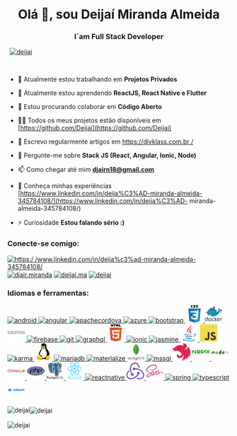 <h1 align="center">Olá 👋, sou Deijaí Miranda Almeida</h1>
<h3 align="center">I´am Full Stack Developer</h3>

<p align="left"> <a style="margin-left: 5px" href="https://github.com/ryo-ma/github-profile-trophy"><img
            src="https://github-profile-trophy.vercel.app/?username=deijai" alt="deijai" /></a> </p>

<p align="left"> <a href="https://twitter.com/" target="blank"><img
            src="https://img.shields. io/twitter/follow/?logo=twitter&style=for-the-badge" alt="" /></a> </p>

- 🔭 Atualmente estou trabalhando em **Projetos Privados**

- 🌱 Atualmente estou aprendendo **ReactJS, React Native e Flutter**

- 👯 Estou procurando colaborar em **Código Aberto**

- 👨‍💻 Todos os meus projetos estão disponíveis em [https://github.com/Deijai](https://github.com/Deijai)

- 📝 Escrevo regularmente artigos em [https://divklass.com.br /](https://divklass.com.br/)

- 💬 Pergunte-me sobre **Stack JS (React, Angular, Ionic, Node)**

- 📫 Como chegar até mim **djairn18@gmail.com**

- 📄 Conheça minhas experiências
[https://www.linkedin.com/in/deija%C3%AD-miranda-almeida-345784108/](https://www.linkedin.com/in/deija%C3%AD-
miranda-almeida-345784108/)

- ⚡ Curiosidade **Estou falando sério :)**

<h3 align="left">Conecte-se comigo:</h3>
<p align="left">
    <a href="https://linkedin.com/in/https://www.linkedin.com/in/deija%c3%ad-miranda-almeida-345784108/"
        target="blank"><img align="center"
            src="https://raw.githubusercontent.com/rahuldkjain/github-profile-readme-generator/master/src/images/icons/Social/linked-in-alt.svg"
            alt="https:/ /www.linkedin.com/in/deija%c3%ad-miranda-almeida-345784108/" height="30" width="40" /></a>
    <a href="https://www.facebook.com/djair.miranda" target="blank"><img align="center"
            src="https://raw.githubusercontent.com/rahuldkjain/github-profile-readme-generator/master/src/images/icons/Social/facebook.svg"
            alt="djair.miranda" height="30" width="40" /></a>
    <a href="https://instagram.com/deijai.ma" target="blank"><img align="center"
            src="https://raw.githubusercontent.com/rahuldkjain/github-profile-readme-generator/master/src/images/icons/Social/instagram.svg"
            alt="deijai.ma" height="30" width="40" /></a>
    <a href="https://discord.gg/deijai#0735" target="blank"><img align="center"
            src="https://raw.githubusercontent.com/rahuldkjain/github-profile-readme-generator/master/src/images/icons/Social/discord.svg"
            alt="deijai" height="30" width="40" /></a>
</p>

<h3 align="left">Idiomas e ferramentas:</h3>
<p align="left">
    <a href="https://developer.android.com" target="_blank" rel="noreferrer">
        <img src="https://raw.githubusercontent.com/devicons /devicon/master/icons/android/android-original-wordmark.svg"
            alt="android" width="40" height="40" />
    </a>
    <a href="https://angular.io " target="_blank" rel="noreferrer">
        <img src="https://angular.io/assets/images/logos/angular/angular.svg" alt="angular" width="40" height=" 40" />
    </a>
    <a href="https://cordova.apache.org/" target="_blank" rel="noreferrer">
        <img src="https://www.vectorlogo.zone/logos/apache_cordova/apache_cordova-icon.svg" alt="apachecordova"
            width="40" height="40" /> </a> <a href="https://azure.microsoft.com/en- in/" target="_blank"
        rel="noreferrer"> <img src="https://www.vectorlogo.zone/logos/microsoft_azure/microsoft_azure-icon.svg"
            alt="azure" width="40" altura="40" /> </a> <a href="https://getbootstrap.com" target="_blank"
        rel="noreferrer"> <img
            src="https://raw.githubusercontent.com/devicons /devicon/master/icons/bootstrap/bootstrap-plain-wordmark.svg"
            alt="bootstrap" width="40" height="40" /> </a> <a href="https://www.w3schools.com/css/" target="_blank"
        rel="noreferrer"> <img
            src="https://raw.githubusercontent.com/devicons/devicon/master/icons/css3/css3-original-wordmark.svg"
            alt="css3" width="40" height="40" /> </a> <a href="https://www.docker.com/" target="_blank"
        rel="noreferrer"> <img
            src="https://raw.githubusercontent.com/devicons/devicon/master/icons/docker/docker-original-wordmark.svg"
            alt="docker" width=" 40" height="40" /> </a> <a href="https://expressjs.com" target="_blank"
        rel="noreferrer"> <img
            src="https://raw.githubusercontent.com/devicons/devicon/master/icons/express/express-original-wordmark.svg"
            alt="express" width="40" height="40" /> </a> <a href="https:// firebase.google.com/" target="_blank"
        rel="noreferrer"> <img src="https://www.vectorlogo.zone/logos/firebase/firebase-icon.svg" alt="firebase"
            width="40" height="40" /> </a> <a href="https://git-scm.com/" target="_blank" rel="noreferrer"> <img
            src="https:/www.vectorlogo.zone/logos/git-scm/git-scm-icon.svg" alt="git" width="40" height="40" /> </a> <a
        href="https:// graphql.org" target="_blank" rel="noreferrer"> <img
            src="https://www.vectorlogo.zone/logos/graphql/graphql-icon.svg" alt="graphql" width="40" height="40" />
    </a> <a href="https://www.w3.org/html/" target="_blank" rel="noreferrer"> <img
            src="https://raw.githubusercontent.com/devicons/devicon/master/icons/html5/html5-original-wordmark.svg"
            alt="html5" width="40" height="40" /> </a> <a href="https://ionicframework.com" target="_blank"
        rel="noreferrer"> <img src="https://upload.wikimedia.org/wikipedia/commons/d/d1/Ionic_Logo.svg" alt="ionic"
            width="40" height="40" /> </a> <a href="https://jasmine.github.io/" target="_blank" rel="noreferrer"> <img
            src="https://www.vectorlogo.zone/logos/jasmine/jasmine-icon.svg" alt="jasmine" width="40" height="40" />
    </a> <a href="https://www.java.com" target="_blank " rel="noreferrer"> <img
            src="https://raw.githubusercontent.com/devicons/devicon/master/icons/java/java-original.svg" alt="java"
            width="40" height="40" /> </a> <a href="https://developer.mozilla.org/en-US/docs/Web/JavaScript"
        target="_blank" rel="noreferrer"> <img
            src="https://raw.githubusercontent.com/devicons/devicon/master/icons/javascript/javascript-original.svg"
            alt="javascript" width="40" height="40" /> </a> <a href=" https://karma-runner.github.io/latest/index.html"
        target="_blank" rel="noreferrer"> <img
            src="https://raw.githubusercontent.com/detain/svg-logos/780f25886640cef088af994181646db2f6b1a3f8/svg/karma.svg"
            alt="karma" width="40" height="40" /> </a> <a href="https://www.linux.org/" target="_blank"
        rel="noreferrer"> <img
            src="https://raw.githubusercontent.com/devicons/devicon/master/icons/linux/linux-original.svg" alt="linux"
            width="40" height="40" /> </a> <a href="https://mariadb.org/" target="_blank" rel="noreferrer"> <img
            src="https://www.vectorlogo.zone/logos/mariadb/mariadb-icon.svg" alt="mariadb" width="40" height="40" />
    </a> <a href="https://materializecss.com/" target="_blank " rel="noreferrer"> <img
            src="https://raw.githubusercontent.com/prplx/svg-logos/5585531d45d294869c4eaab4d7cf2e9c167710a9/svg/materialize.svg"
            alt="materialize" width="40" height="40 " /> </a> <a href="https://www.mongodb.com/" target="_blank"
        rel="noreferrer"> <img
            src="https://raw.githubusercontent.com/devicons/devicon/master/icons/mongodb/mongodb-original-wordmark.svg"
            alt="mongodb" width="40" height="40" />
        <a href="https://www.microsoft.com/en-us/sql-server" target="_blank" rel="noreferrer"> <img
                src="https://www.svgrepo.com/show/303229/microsoft-sql-server-logo.svg" alt="mssql" width="40"
                height="40" /> </a> 
                 <a href="https://nestjs.com/" target="_blank"
            rel="noreferrer"> <img
                src="https://raw.githubusercontent.com/devicons/devicon/master/icons/nestjs/nestjs-plain.svg"
                alt="nestjs" width="40" height="40" /> </a> <a href="https://www.nginx.com" target="_blank"
            rel="noreferrer"> <img
                src="https://raw.githubusercontent.com/devicons/devicon/master/icons/nginx/nginx-original.svg"
                alt="nginx" width="40" height="40" /> </a> <a href="https://nodejs.org" target="_blank"
            rel="noreferrer"> <img
                src="https://raw.githubusercontent.com/devicons/devicon/master/icons/nodejs/nodejs-original-wordmark.svg"
                alt="nodejs" width="40" height="40" /> </a> <a href="https: //www.oracle.com/" target="_blank"
            rel="noreferrer"> <img
                src="https://raw.githubusercontent.com/devicons/devicon/master/icons/oracle/oracle-original.svg "
                alt="oracle" width="40" height="40" /> </a> <a href="https://www.php.net" target="_blank"
            rel="noreferrer"> <img
                src="https://raw.githubusercontent.com/devicons/devicon/master/icons/php/php-original.svg" alt="php"
                width="40" height="40" /> </a><a href="https://www.postgresql.org" target="_blank" rel="noreferrer">
            <img src="https://raw.githubusercontent.com/devicons/devicon/master/icons/postgresql/postgresql-original-wordmark.svg"
                alt="postgresql" width="40" height="40" /> </a> <a href="https://reactjs.org/" target="_blank"
            rel="noreferrer"> <img
                src="https://raw.githubusercontent.com/devicons/devicon/master/icons/react/react-original-wordmark.svg"
                alt="react" width="40" height="40" /> </a> <a href="https://reactnative.dev/" target="_blank"
            rel="noreferrer"> <img src="https://reactnative.dev/img/header_logo.svg" alt="reactnative" width="40"
                height="40" /> </a> <a href="https://redux.js.org" target="_blank" rel="noreferrer"> <img
                src="https://raw.githubusercontent.com/devicons/devicon/master/icons/redux/redux-original.svg"
                alt="redux" width="40" height="40" /> </a> <a href="https://sass-lang.com" target="_blank"
            rel="noreferrer"> <img
                src="https://raw.githubusercontent.com/devicons/devicon/master/icons/sass/sass-original.svg" alt="sass"
                width="40" height="40" /> </a> <a href="https://spring. io/" target="_blank" rel="noreferrer"> <img
                src="https://www.vectorlogo.zone/logos/springio/springio-icon.svg" alt="spring" width="40"
                height="40 " /> </a> <a href="https://www.typescriptlang.org/" target="_blank" rel="noreferrer"> <img
                src="https://raw.githubusercontent.com/devicons /devicon/master/icons/typescript/typescript-original.svg"
                alt="typescript" width="40" height="40" /> </a> <a href="https://webpack.js.org " target="_blank"
            rel="noreferrer"> <img
                src="https://raw.githubusercontent.com/devicons/devicon/d00d0969292a6569d45b06d3f350f463a0107b0d/icons/webpack/webpack-original-wordmark.svg"
                alt="webpack" width="40" height="40" /> </a>
</p>

<p>
    <img align="left"
        src="https://github-readme-stats.vercel.app/api/top-langs?username=deijai&show_icons=true&locale=en&layout=compact"
        alt="deijai" />
</p>

<p> <img align="center" src="https://github-readme-stats.vercel.app/api?username=deijai&show_icons=true&locale=en"
        alt="deijai" /> </p>

<p><img align="center" src="https://github-readme-streak-stats.herokuapp.com/?user=deijai&" alt="deijai" /></p>
